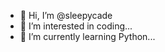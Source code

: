 - 👋 Hi, I’m @sleepycade
- 👀 I’m interested in coding...
- 🌱 I’m currently learning Python...



<!---
sleepycade/sleepycade is a ✨ special ✨ repository because its `README.md` (this file) appears on your GitHub profile.
You can click the Preview link to take a look at your changes.
--->
